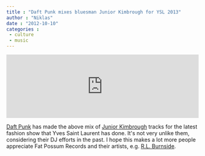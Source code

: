 ```yaml
---
title : "Daft Punk mixes bluesman Junior Kimbrough for YSL 2013"
author : "Niklas"
date : "2012-10-10"
categories : 
 - culture
 - music
---
```


<iframe width="100%" height="166" scrolling="no" frameborder="no" src="http://w.soundcloud.com/player/?url=http%3A%2F%2Fapi.soundcloud.com%2Ftracks%2F62293205&amp;auto_play=false&amp;show_artwork=true&amp;color=00fffc"></iframe>

[Daft Punk](http://en.wikipedia.org/wiki/Daft_Punk) has made the above mix of [Junior Kimbrough](http://www.fatpossum.com/artists/junior-kimbrough) tracks for the latest fashion show that Yves Saint Laurent has done. It's not very unlike them, considering their DJ efforts in the past. I hope this makes a lot more people appreciate Fat Possum Records and their artists, e.g. [R.L. Burnside](http://www.fatpossum.com/artists/rl-burnside).

